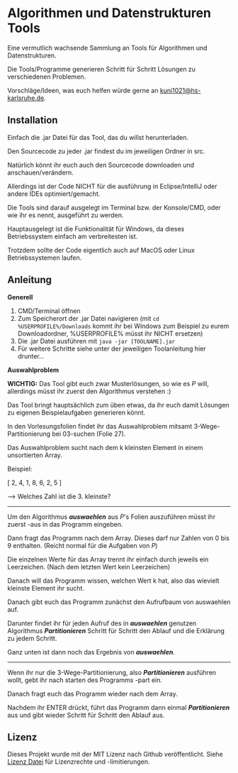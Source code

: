 # Algorithmen und Datenstrukturen Tools

Eine vermutlich wachsende Sammlung an Tools für Algorithmen und Datenstrukturen.

Die Tools/Programme generieren Schritt für Schritt Lösungen zu verschiedenen Problemen.

Vorschläge/Ideen, was euch helfen würde gerne an [kuni1021@hs-karlsruhe.de](mailto:kuni1021@hs-karlsruhe.de).

## Installation

Einfach die .jar Datei für das Tool, das du willst herunterladen.

Den Sourcecode zu jeder .jar findest du im jeweiligen Ordner in src.

Natürlich könnt ihr euch auch den Sourcecode downloaden und anschauen/verändern.

Allerdings ist der Code NICHT für die ausführung in Eclipse/IntelliJ oder andere IDEs optimiert/gemacht.

Die Tools sind darauf ausgelegt im Terminal bzw. der Konsole/CMD, oder wie ihr es nennt, ausgeführt zu werden.

Hauptausgelegt ist die Funktionalität für Windows, da dieses Betriebssystem einfach am verbreitesten ist.

Trotzdem sollte der Code eigentlich auch auf MacOS oder Linux Betriebssystemen laufen.

## Anleitung

**Generell**

1. CMD/Terminal öffnen
2. Zum Speicherort der .jar Datei navigieren 
(mit `cd %USERPROFILE%/Downloads` kommt ihr bei Windows zum Beispiel zu eurem Downloadordner, %USERPROFILE% müsst ihr NICHT ersetzen)
3. Die .jar Datei ausführen mit `java -jar [TOOLNAME].jar`
4. Für weitere Schritte siehe unter der jeweiligen Toolanleitung hier drunter...

**Auswahlproblem**

**WICHTIG:** Das Tool gibt euch zwar Musterlösungen, so wie es *P* will, allerdings müsst ihr zuerst den Algorithmus verstehen :)

Das Tool bringt hauptsächlich zum üben etwas, da ihr euch damit Lösungen zu eigenen Beispielaufgaben generieren könnt.

In den Vorlesungsfolien findet ihr das Auswahlproblem mitsamt 3-Wege-Partitionierung bei 03-suchen (Folie 27).

Das Auswahlproblem sucht nach dem k kleinsten Element in einem unsortierten Array.

Beispiel:

[ 2, 4, 1, 8, 6, 2, 5 ]

--> Welches Zahl ist die 3. kleinste?

---

Um den Algorithmus ***auswaehlen*** aus *P*'s Folien auszuführen müsst ihr zuerst -aus in das Programm eingeben.

Dann fragt das Programm nach dem Array. Dieses darf nur Zahlen von 0 bis 9 enthalten. (Reicht normal für die Aufgaben von *P*)

Die einzelnen Werte für das Array trennt ihr einfach durch jeweils ein Leerzeichen. (Nach dem letzten Wert kein Leerzeichen)

Danach will das Programm wissen, welchen Wert k hat, also das wievielt kleinste Element ihr sucht.

Danach gibt euch das Programm zunächst den Aufrufbaum von auswaehlen auf.

Darunter findet ihr für jeden Aufruf des in ***auswaehlen*** genutzen Algorithmus ***Partitionieren*** Schritt für Schritt den Ablauf und die Erklärung zu jedem Schritt.

Ganz unten ist dann noch das Ergebnis von ***auswaehlen***.


---

Wenn ihr nur die 3-Wege-Partitionierung, also ***Partitionieren*** ausführen wollt, gebt ihr nach starten des Programms -part ein.

Danach fragt euch das Programm wieder nach dem Array. 

Nachdem ihr ENTER drückt, führt das Programm dann einmal ***Partitionieren*** aus und gibt wieder Schritt für Schritt den Ablauf aus.


## Lizenz

Dieses Projekt wurde mit der MIT Lizenz nach Github veröffentlicht. Siehe [Lizenz Datei](./LICENSE.md) für Lizenzrechte und -limitierungen.